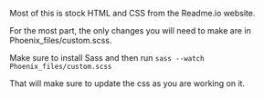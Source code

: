 Most of this is stock HTML and CSS from the Readme.io website.

For the most part, the only changes you will need to make are in Phoenix_files/custom.scss.

Make sure to install Sass and then run `sass --watch Phoenix_files/custom.scss`

That will make sure to update the css as you are working on it.
